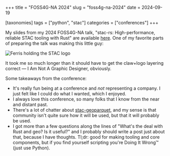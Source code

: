 +++
title = "FOSS4G-NA 2024"
slug = "foss4g-na-2024"
date = 2024-09-19

[taxonomies]
tags = ["python", "stac"]
categories = ["conferences"]
+++

My slides from my 2024 FOSS4G-NA talk, "stac-rs: High-performance, reliable STAC tooling with Rust" are available [here](https://www.gadom.ski/2024-09-FOSS4G-NA-stac-rs/).
One of my favorite parts of preparing the talk was making this little guy:

![Ferris holding the STAC logo](/img/rustacean-and-stac.png)

It took me so much longer than it should have to get the claw+logo layering correct — I Am Not A Graphic Designer, obviously.

Some takeaways from the conference:

- It's really fun being at a conference and _not_ representing a company. I just felt like I could do what I wanted, which I enjoyed.
- I always love this conference, so many folks that I know from the near and distant past.
- There's a lot of chatter about [stac-geoparquet](https://github.com/stac-utils/stac-geoparquet), and my sense is that community isn't quite sure how it will be used, but that it will probably be used.
- I got more than a few questions along the lines of "What's the deal with Rust and geo? Is it useful?" and I probably should write a post just about that, because I have thoughts. Tl;dr: good for making tooling and core components, but if you find yourself scripting you're Doing It Wrong™ (just use Python).
